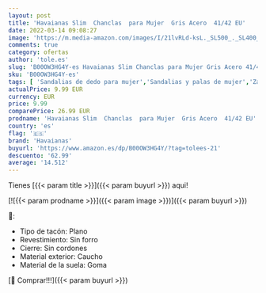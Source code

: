 ```yaml
---
layout: post
title: 'Havaianas Slim  Chanclas  para Mujer  Gris Acero  41/42 EU'
date: 2022-03-14 09:08:27
image: 'https://m.media-amazon.com/images/I/21lvRLd-ksL._SL500_._SL400_.jpg'
comments: true
category: ofertas
author: 'tole.es'
slug: 'B00OW3HG4Y-es Havaianas Slim Chanclas para Mujer Gris Acero 41/42 EU'
sku: 'B00OW3HG4Y-es'
tags: [ 'Sandalias de dedo para mujer','Sandalias y palas de mujer','Zapatos','Zapatos para mujer','Zapatos y complementos','chanclas','havaianas', ]
actualPrice: 9.99 EUR
currency: EUR
price: 9.99
comparePrice: 26.99 EUR
prodname: 'Havaianas Slim  Chanclas  para Mujer  Gris Acero  41/42 EU'
country: 'es'
flag: '🇪🇸'
brand: 'Havaianas'
buyurl: 'https://www.amazon.es/dp/B00OW3HG4Y/?tag=tolees-21'
descuento: '62.99'
average: '14.512'
---
```


Tienes [{{< param title >}}]({{< param buyurl >}}) aqui!

[![{{< param prodname >}}]({{< param image >}})]({{< param buyurl >}})

🔎:

- Tipo de tacón: Plano
- Revestimiento: Sin forro
- Cierre: Sin cordones
- Material exterior: Caucho
- Material de la suela: Goma

[🛒 Comprar!!!]({{< param buyurl >}})
